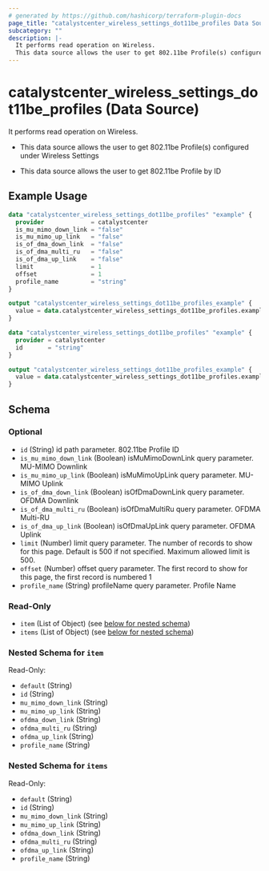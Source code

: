 ```yaml
---
# generated by https://github.com/hashicorp/terraform-plugin-docs
page_title: "catalystcenter_wireless_settings_dot11be_profiles Data Source - terraform-provider-catalystcenter"
subcategory: ""
description: |-
  It performs read operation on Wireless.
  This data source allows the user to get 802.11be Profile(s) configured under Wireless SettingsThis data source allows the user to get 802.11be Profile by ID
---
```


# catalystcenter_wireless_settings_dot11be_profiles (Data Source)

It performs read operation on Wireless.

- This data source allows the user to get 802.11be Profile(s) configured under Wireless Settings

- This data source allows the user to get 802.11be Profile by ID

## Example Usage

```terraform
data "catalystcenter_wireless_settings_dot11be_profiles" "example" {
  provider             = catalystcenter
  is_mu_mimo_down_link = "false"
  is_mu_mimo_up_link   = "false"
  is_of_dma_down_link  = "false"
  is_of_dma_multi_ru   = "false"
  is_of_dma_up_link    = "false"
  limit                = 1
  offset               = 1
  profile_name         = "string"
}

output "catalystcenter_wireless_settings_dot11be_profiles_example" {
  value = data.catalystcenter_wireless_settings_dot11be_profiles.example.items
}

data "catalystcenter_wireless_settings_dot11be_profiles" "example" {
  provider = catalystcenter
  id       = "string"
}

output "catalystcenter_wireless_settings_dot11be_profiles_example" {
  value = data.catalystcenter_wireless_settings_dot11be_profiles.example.item
}
```

<!-- schema generated by tfplugindocs -->
## Schema

### Optional

- `id` (String) id path parameter. 802.11be Profile ID
- `is_mu_mimo_down_link` (Boolean) isMuMimoDownLink query parameter. MU-MIMO Downlink
- `is_mu_mimo_up_link` (Boolean) isMuMimoUpLink query parameter. MU-MIMO Uplink
- `is_of_dma_down_link` (Boolean) isOfDmaDownLink query parameter. OFDMA Downlink
- `is_of_dma_multi_ru` (Boolean) isOfDmaMultiRu query parameter. OFDMA Multi-RU
- `is_of_dma_up_link` (Boolean) isOfDmaUpLink query parameter. OFDMA Uplink
- `limit` (Number) limit query parameter. The number of records to show for this page. Default is 500 if not specified. Maximum allowed limit is 500.
- `offset` (Number) offset query parameter. The first record to show for this page, the first record is numbered 1
- `profile_name` (String) profileName query parameter. Profile Name

### Read-Only

- `item` (List of Object) (see [below for nested schema](#nestedatt--item))
- `items` (List of Object) (see [below for nested schema](#nestedatt--items))

<a id="nestedatt--item"></a>
### Nested Schema for `item`

Read-Only:

- `default` (String)
- `id` (String)
- `mu_mimo_down_link` (String)
- `mu_mimo_up_link` (String)
- `ofdma_down_link` (String)
- `ofdma_multi_ru` (String)
- `ofdma_up_link` (String)
- `profile_name` (String)


<a id="nestedatt--items"></a>
### Nested Schema for `items`

Read-Only:

- `default` (String)
- `id` (String)
- `mu_mimo_down_link` (String)
- `mu_mimo_up_link` (String)
- `ofdma_down_link` (String)
- `ofdma_multi_ru` (String)
- `ofdma_up_link` (String)
- `profile_name` (String)
